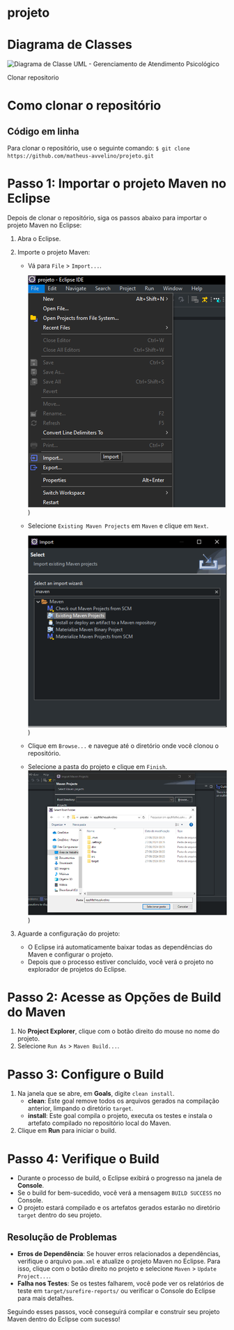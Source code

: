 # projeto
# Diagrama de Classes
![Diagrama de Classe UML -  Gerenciamento de Atendimento Psicológico](https://github.com/user-attachments/assets/65d08d0f-3701-469e-83ae-109b566bd24c)

Clonar repositorio 
# Como clonar o repositório

## Código em linha

Para clonar o repositório, use o seguinte comando: `$ git clone https://github.com/matheus-avvelino/projeto.git`


# Passo 1: Importar o projeto Maven no Eclipse

Depois de clonar o repositório, siga os passos abaixo para importar o projeto Maven no Eclipse:

1. Abra o Eclipse.

2. Importe o projeto Maven:
   - Vá para `File` > `Import...`.
     
      ![images/import%200.PNG](https://github.com/matheus-avvelino/projeto/blob/main/images/import%200.PNG))

   - Selecione `Existing Maven Projects` em `Maven` e clique em `Next`.
  
     ![images/import%200.PNG](https://github.com/matheus-avvelino/projeto/blob/main/images/import%201.PNG))

   - Clique em `Browse...` e navegue até o diretório onde você clonou o repositório.
   - Selecione a pasta do projeto e clique em `Finish`.
     ![images/import%200.PNG](https://github.com/matheus-avvelino/projeto/blob/main/images/import%202.PNG))

5. Aguarde a configuração do projeto:
   - O Eclipse irá automaticamente baixar todas as dependências do Maven e configurar o projeto.
   - Depois que o processo estiver concluído, você verá o projeto no explorador de projetos do Eclipse.


# Passo 2: Acesse as Opções de Build do Maven

1. No **Project Explorer**, clique com o botão direito do mouse no nome do projeto.
2. Selecione `Run As` > `Maven Build...`.
   
# Passo 3: Configure o Build

1. Na janela que se abre, em **Goals**, digite `clean install`.
   - **clean**: Este goal remove todos os arquivos gerados na compilação anterior, limpando o diretório `target`.
   - **install**: Este goal compila o projeto, executa os testes e instala o artefato compilado no repositório local do Maven.
2. Clique em **Run** para iniciar o build.

# Passo 4: Verifique o Build

- Durante o processo de build, o Eclipse exibirá o progresso na janela de **Console**.
- Se o build for bem-sucedido, você verá a mensagem `BUILD SUCCESS` no Console.
- O projeto estará compilado e os artefatos gerados estarão no diretório `target` dentro do seu projeto.

## Resolução de Problemas

- **Erros de Dependência**: Se houver erros relacionados a dependências, verifique o arquivo `pom.xml` e atualize o projeto Maven no Eclipse. Para isso, clique com o botão direito no projeto e selecione `Maven` > `Update Project...`.
- **Falha nos Testes**: Se os testes falharem, você pode ver os relatórios de teste em `target/surefire-reports/` ou verificar o Console do Eclipse para mais detalhes.

Seguindo esses passos, você conseguirá compilar e construir seu projeto Maven dentro do Eclipse com sucesso!
